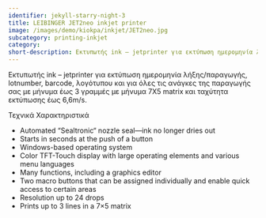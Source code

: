 ```yaml
---
identifier: jekyll-starry-night-3
title: LEIBINGER JET2neo inkjet printer
image: /images/demo/kiokpa/inkjet/JET2neo.jpg
subcategory: printing-inkjet
category:
short-description: Εκτυπωτής ink – jetprinter για εκτύπωση ημερομηνία λήξης/παραγωγής, lotnumber, barcode, λογότυπου.
---
```





Εκτυπωτής ink – jetprinter για εκτύπωση ημερομηνία λήξης/παραγωγής, lotnumber, barcode, λογότυπου και για όλες τις ανάγκες της παραγωγής σας με μήνυμα έως 3 γραμμές με μήνυμα 7X5 matrix και ταχύτητα εκτύπωσης έως  6,6m/s.  

Τεχνικά Χαρακτηριστικά

   * Automated “Sealtronic“ nozzle seal—ink no longer dries out
   * Starts in seconds at the push of a button
   * Windows-based operating system
   * Color TFT-Touch display with large operating elements and various menu languages
   * Many functions, including a graphics editor
   * Two macro buttons that can be assigned individually and enable quick access to certain areas
   * Resolution up to 24 drops
   * Prints up to 3 lines in a 7×5 matrix
 


